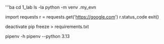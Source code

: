 
'''ba
cd 1_lab 
ls -la
python -m venv .my_evn

import requests
 r = requests.get('https://google.com')
r.status_code
 exit()


 deactivate 
 pip freeze > requirements.txt

 pipenv -h
 pipenv --python 3.13
 